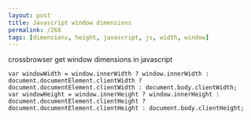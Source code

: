 ```yaml
---
layout: post
title: Javascript window dimensions
permalink: /268
tags: [dimensions, height, javascript, js, width, window]
---
```


crossbrowser get window dimensions in javascript


    var windowWidth = window.innerWidth ? window.innerWidth : document.documentElement.clientWidth ? document.documentElement.clientWidth : document.body.clientWidth;
    var windowHeight = window.innerHeight ? window.innerHeight : document.documentElement.clientHeight ? document.documentElement.clientHeight : document.body.clientHeight;



